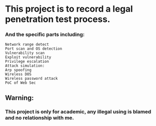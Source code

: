
# This project is to record a legal penetration test process.
### And the specific parts including:
```
Network range detect
Port scan and OS detection
Vulnerability scan    
Exploit vulnerability   
Privilege escalation  
Attack simulation:
Arp spoofing
Wireless DOS
Wireless password attack
PoC of Web Sec
```
## Warning:     
### This project is only for academic, any illegal using is blamed and no relationship with me.
